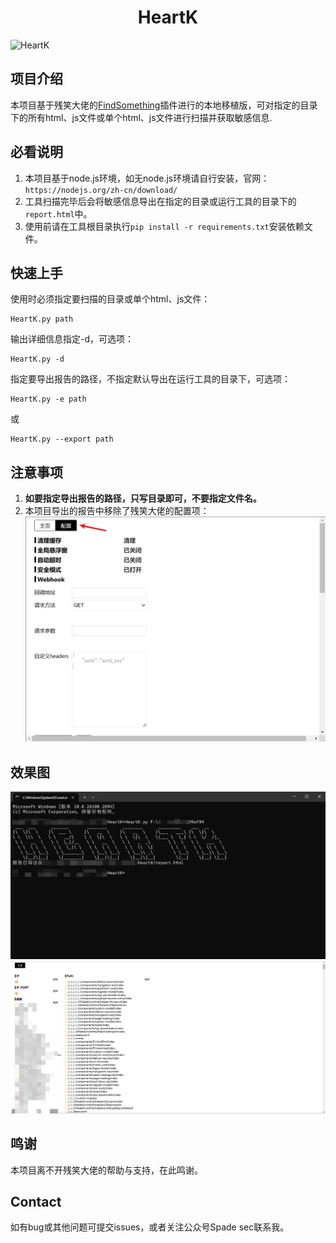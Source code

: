 <h1 align="center">HeartK</h1>

![HeartK](https://socialify.git.ci/0xsdeo/HeartK/image?description=1&font=Jost&forks=1&logo=https%3A%2F%2Favatars.githubusercontent.com%2Fu%2F174475975%3Fv%3D4&owner=1&pattern=Floating+Cogs&stargazers=1&theme=Dark)

## 项目介绍

本项目基于残笑大佬的<a href="https://github.com/momosecurity/FindSomething">FindSomething</a>插件进行的本地移植版，可对指定的目录下的所有html、js文件或单个html、js文件进行扫描并获取敏感信息.

## 必看说明

1. 本项目基于node.js环境，如无node.js环境请自行安装，官网：`https://nodejs.org/zh-cn/download/`
2. 工具扫描完毕后会将敏感信息导出在指定的目录或运行工具的目录下的`report.html`中。
3. 使用前请在工具根目录执行`pip install -r requirements.txt`安装依赖文件。

## 快速上手

使用时必须指定要扫描的目录或单个html、js文件：
```shell
HeartK.py path
```

输出详细信息指定-d，可选项：
```shell
HeartK.py -d
```

指定要导出报告的路径，不指定默认导出在运行工具的目录下，可选项：
```shell
HeartK.py -e path
```
或
```shell
HeartK.py --export path
```

## 注意事项

1. **如要指定导出报告的路径，只写目录即可，不要指定文件名。**
2. 本项目导出的报告中移除了残笑大佬的配置项：
![1737379288373](image/README/1737379288373.png)

## 效果图

![1737378610051](image/README/1737378610051.png)
![1737378564084](image/README/1737378564084.png)

## 鸣谢

本项目离不开残笑大佬的帮助与支持，在此鸣谢。

## Contact

如有bug或其他问题可提交issues，或者关注公众号Spade sec联系我。